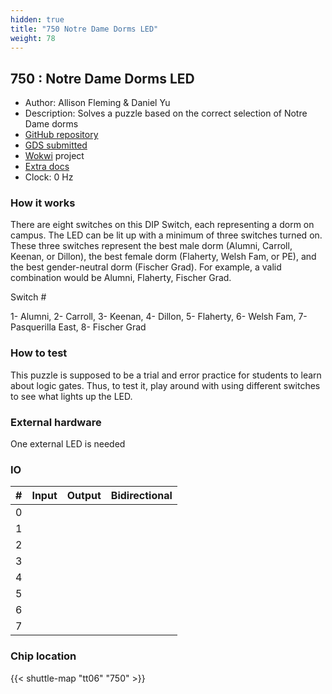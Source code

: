 ```yaml
---
hidden: true
title: "750 Notre Dame Dorms LED"
weight: 78
---
```


## 750 : Notre Dame Dorms LED

* Author: Allison Fleming & Daniel Yu
* Description: Solves a puzzle based on the correct selection of Notre Dame dorms
* [GitHub repository](https://github.com/aflemin7/tinytapeout)
* [GDS submitted](https://github.com/aflemin7/tinytapeout/actions/runs/8756893364)
* [Wokwi](https://wokwi.com/projects/390913889347409921) project
* [Extra docs](None)
* Clock: 0 Hz

<!---

This file is used to generate your project datasheet. Please fill in the information below and delete any unused
sections.

You can also include images in this folder and reference them in the markdown. Each image must be less than
512 kb in size, and the combined size of all images must be less than 1 MB.
-->


### How it works

There are eight switches on this DIP Switch, each representing a dorm on campus. The LED can be lit up with a minimum of three switches turned on. These three switches represent the best male dorm (Alumni, Carroll, Keenan, or Dillon), the best female dorm (Flaherty, Welsh Fam, or PE), and the best gender-neutral dorm (Fischer Grad). For example, a valid combination would be Alumni, Flaherty, Fischer Grad.

Switch #

1- Alumni,
2- Carroll,
3- Keenan,
4- Dillon,
5- Flaherty,
6- Welsh Fam,
7- Pasquerilla East,
8- Fischer Grad

### How to test

This puzzle is supposed to be a trial and error practice for students to learn about logic gates. Thus, to test it, play around with using different switches to see what lights up the LED.

### External hardware

One external LED is needed


### IO

| # | Input          | Output         | Bidirectional   |
| - | -------------- | -------------- | --------------- |
| 0 |  |  |  |
| 1 |  |  |  |
| 2 |  |  |  |
| 3 |  |  |  |
| 4 |  |  |  |
| 5 |  |  |  |
| 6 |  |  |  |
| 7 |  |  |  |

### Chip location

{{< shuttle-map "tt06" "750" >}}

